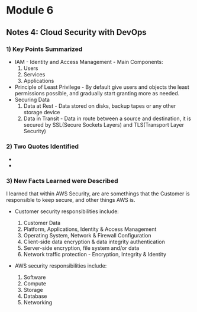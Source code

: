# Module 6 
## Notes 4: Cloud Security with DevOps

### 1) Key Points Summarized
- IAM - Identity and Access Management - Main Components:
  1. Users
  2. Services
  3. Applications
- Principle of Least Privilege - By default give users and objects the least permissions possible, and gradually start granting more as needed.
- Securing Data
  1. Data at Rest - Data stored on disks, backup tapes or any other storage device
  2. Data in Transit - Data in route between a source and destination, it is secured by SSL(Secure Sockets Layers) and TLS(Transport Layer Security)



### 2) Two Quotes Identified
- 
- 

### 3) New Facts Learned were Described
I learned that within AWS Security, are are somethings that the Customer is responsible to keep secure, and other things AWS is.
- Customer security responsibilities include:
  1. Customer Data
  2. Platform, Applications, Identity & Access Management
  3. Operating System, Network & Firewall Configuration
  4. Client-side data encryption & data integrity authentication
  5. Server-side encryption, file system and/or data
  6. Network traffic protection - Encryption, Integrity & Identity

- AWS security responsibilities include:
  1. Software
  2. Compute
  3. Storage
  4. Database
  5. Networking
